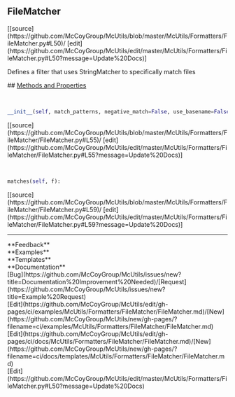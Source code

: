 ## <a id="McUtils.McUtils.Formatters.FileMatcher.FileMatcher">FileMatcher</a> 

<div class="docs-source-link" markdown="1">
[[source](https://github.com/McCoyGroup/McUtils/blob/master/McUtils/Formatters/FileMatcher.py#L50)/
[edit](https://github.com/McCoyGroup/McUtils/edit/master/McUtils/Formatters/FileMatcher.py#L50?message=Update%20Docs)]
</div>

Defines a filter that uses StringMatcher to specifically match files







<div class="collapsible-section">
 <div class="collapsible-section collapsible-section-header" markdown="1">
## <a class="collapse-link" data-toggle="collapse" href="#methods" markdown="1"> Methods and Properties</a> <a class="float-right" data-toggle="collapse" href="#methods"><i class="fa fa-chevron-down"></i></a>
 </div>
 <div class="collapsible-section collapsible-section-body collapse show" id="methods" markdown="1">
 
<a id="McUtils.McUtils.Formatters.FileMatcher.FileMatcher.__init__" class="docs-object-method">&nbsp;</a> 
```python
__init__(self, match_patterns, negative_match=False, use_basename=False): 
```
<div class="docs-source-link" markdown="1">
[[source](https://github.com/McCoyGroup/McUtils/blob/master/McUtils/Formatters/FileMatcher/FileMatcher.py#L55)/
[edit](https://github.com/McCoyGroup/McUtils/edit/master/McUtils/Formatters/FileMatcher/FileMatcher.py#L55?message=Update%20Docs)]
</div>


<a id="McUtils.McUtils.Formatters.FileMatcher.FileMatcher.matches" class="docs-object-method">&nbsp;</a> 
```python
matches(self, f): 
```
<div class="docs-source-link" markdown="1">
[[source](https://github.com/McCoyGroup/McUtils/blob/master/McUtils/Formatters/FileMatcher/FileMatcher.py#L59)/
[edit](https://github.com/McCoyGroup/McUtils/edit/master/McUtils/Formatters/FileMatcher/FileMatcher.py#L59?message=Update%20Docs)]
</div>
 </div>
</div>












---


<div markdown="1" class="text-secondary">
<div class="container">
  <div class="row">
   <div class="col" markdown="1">
**Feedback**   
</div>
   <div class="col" markdown="1">
**Examples**   
</div>
   <div class="col" markdown="1">
**Templates**   
</div>
   <div class="col" markdown="1">
**Documentation**   
</div>
   <div class="col" markdown="1">
   
</div>
   <div class="col" markdown="1">
   
</div>
   <div class="col" markdown="1">
   
</div>
</div>
  <div class="row">
   <div class="col" markdown="1">
[Bug](https://github.com/McCoyGroup/McUtils/issues/new?title=Documentation%20Improvement%20Needed)/[Request](https://github.com/McCoyGroup/McUtils/issues/new?title=Example%20Request)   
</div>
   <div class="col" markdown="1">
[Edit](https://github.com/McCoyGroup/McUtils/edit/gh-pages/ci/examples/McUtils/Formatters/FileMatcher/FileMatcher.md)/[New](https://github.com/McCoyGroup/McUtils/new/gh-pages/?filename=ci/examples/McUtils/Formatters/FileMatcher/FileMatcher.md)   
</div>
   <div class="col" markdown="1">
[Edit](https://github.com/McCoyGroup/McUtils/edit/gh-pages/ci/docs/McUtils/Formatters/FileMatcher/FileMatcher.md)/[New](https://github.com/McCoyGroup/McUtils/new/gh-pages/?filename=ci/docs/templates/McUtils/Formatters/FileMatcher/FileMatcher.md)   
</div>
   <div class="col" markdown="1">
[Edit](https://github.com/McCoyGroup/McUtils/edit/master/McUtils/Formatters/FileMatcher.py#L50?message=Update%20Docs)   
</div>
   <div class="col" markdown="1">
   
</div>
   <div class="col" markdown="1">
   
</div>
   <div class="col" markdown="1">
   
</div>
</div>
</div>
</div>